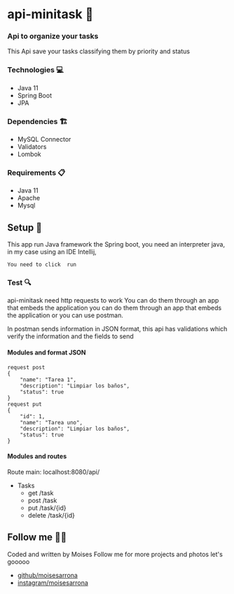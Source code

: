 # api-minitask 📓
### Api to organize your tasks
This Api save your tasks classifying them by priority and status

### Technologies 💻
- Java 11
- Spring Boot
- JPA

### Dependencies 🏗
- MySQL Connector
- Validators
- Lombok

### Requirements 📋
- Java 11
- Apache
- Mysql

## Setup 🚀
This app run Java framework the Spring boot, you need an interpreter java, in my case using an IDE Intellij,
```
You need to click  run
```

### Test 🔍 
api-minitask need http requests to work You can do them through an app that embeds the application you can do them through an app that embeds the application
or you can use postman.

In postman sends information in JSON format, this api has validations which verify the information and the fields to send

#### Modules and format JSON
```
request post
{
    "name": "Tarea 1",
    "description": "Limpiar los baños",
    "status": true
}
request put
{
    "id": 1,
    "name": "Tarea uno",
    "description": "Limpiar los baños",
    "status": true
}
```

#### Modules and routes 
Route main: localhost:8080/api/
- Tasks
  - get /task
  - post /task
  - put /task/{id}
  - delete /task/{id}

## Follow me 👨‍💻
Coded and written by Moises
Follow me for more projects and photos let's gooooo
* [github/moisesarrona](https://github.com/MoisesArrona/)
* [instagram/moisesarrona](https://www.instagram.com/moisesarrona/) 